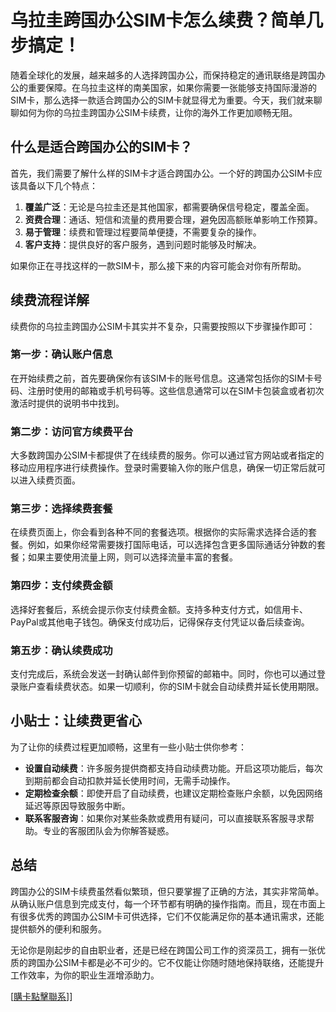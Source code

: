 # 乌拉圭跨国办公SIM卡怎么续费？简单几步搞定！

随着全球化的发展，越来越多的人选择跨国办公，而保持稳定的通讯联络是跨国办公的重要保障。在乌拉圭这样的南美国家，如果你需要一张能够支持国际漫游的SIM卡，那么选择一款适合跨国办公的SIM卡就显得尤为重要。今天，我们就来聊聊如何为你的乌拉圭跨国办公SIM卡续费，让你的海外工作更加顺畅无阻。

## 什么是适合跨国办公的SIM卡？

首先，我们需要了解什么样的SIM卡才适合跨国办公。一个好的跨国办公SIM卡应该具备以下几个特点：

1. **覆盖广泛**：无论是乌拉圭还是其他国家，都需要确保信号稳定，覆盖全面。
2. **资费合理**：通话、短信和流量的费用要合理，避免因高额账单影响工作预算。
3. **易于管理**：续费和管理过程要简单便捷，不需要复杂的操作。
4. **客户支持**：提供良好的客户服务，遇到问题时能够及时解决。

如果你正在寻找这样的一款SIM卡，那么接下来的内容可能会对你有所帮助。

## 续费流程详解

续费你的乌拉圭跨国办公SIM卡其实并不复杂，只需要按照以下步骤操作即可：

### 第一步：确认账户信息

在开始续费之前，首先要确保你有该SIM卡的账号信息。这通常包括你的SIM卡号码、注册时使用的邮箱或手机号码等。这些信息通常可以在SIM卡包装盒或者初次激活时提供的说明书中找到。

### 第二步：访问官方续费平台

大多数跨国办公SIM卡都提供了在线续费的服务。你可以通过官方网站或者指定的移动应用程序进行续费操作。登录时需要输入你的账户信息，确保一切正常后就可以进入续费页面。

### 第三步：选择续费套餐

在续费页面上，你会看到各种不同的套餐选项。根据你的实际需求选择合适的套餐。例如，如果你经常需要拨打国际电话，可以选择包含更多国际通话分钟数的套餐；如果主要使用流量上网，则可以选择流量丰富的套餐。

### 第四步：支付续费金额

选择好套餐后，系统会提示你支付续费金额。支持多种支付方式，如信用卡、PayPal或其他电子钱包。确保支付成功后，记得保存支付凭证以备后续查询。

### 第五步：确认续费成功

支付完成后，系统会发送一封确认邮件到你预留的邮箱中。同时，你也可以通过登录账户查看续费状态。如果一切顺利，你的SIM卡就会自动续费并延长使用期限。

## 小贴士：让续费更省心

为了让你的续费过程更加顺畅，这里有一些小贴士供你参考：

- **设置自动续费**：许多服务提供商都支持自动续费功能。开启这项功能后，每次到期前都会自动扣款并延长使用时间，无需手动操作。
- **定期检查余额**：即使开启了自动续费，也建议定期检查账户余额，以免因网络延迟等原因导致服务中断。
- **联系客服咨询**：如果你对某些条款或费用有疑问，可以直接联系客服寻求帮助。专业的客服团队会为你解答疑惑。

## 总结

跨国办公的SIM卡续费虽然看似繁琐，但只要掌握了正确的方法，其实非常简单。从确认账户信息到完成支付，每一个环节都有明确的操作指南。而且，现在市面上有很多优秀的跨国办公SIM卡可供选择，它们不仅能满足你的基本通讯需求，还能提供额外的便利和服务。

无论你是刚起步的自由职业者，还是已经在跨国公司工作的资深员工，拥有一张优质的跨国办公SIM卡都是必不可少的。它不仅能让你随时随地保持联络，还能提升工作效率，为你的职业生涯增添助力。

[[購卡點擊聯系](https://t.me/s/SXDXQF)]]